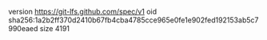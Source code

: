 version https://git-lfs.github.com/spec/v1
oid sha256:1a2b2ff370d2410b67fb4cba4785cce965e0fe1e902fed192153ab5c7990eaed
size 4191
